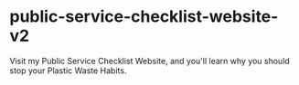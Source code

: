 # public-service-checklist-website-v2
 
Visit my Public Service Checklist Website, and you'll learn why you should stop your Plastic Waste Habits. 

